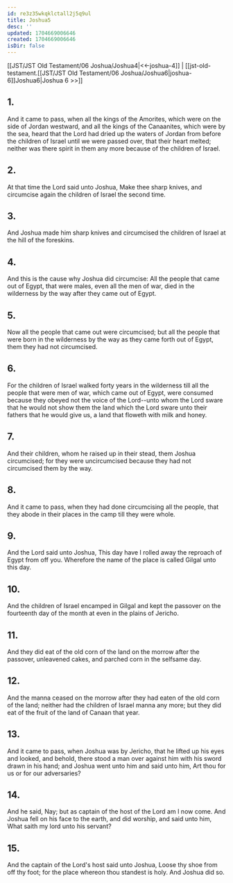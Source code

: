 ```yaml
---
id: re3z35wkqklctall2j5q9ul
title: Joshua5
desc: ''
updated: 1704669006646
created: 1704669006646
isDir: false
---
```

[[JST/JST Old Testament/06 Joshua/Joshua4|<<-joshua-4]] | [[jst-old-testament.[[JST/JST Old Testament/06 Joshua/Joshua6|joshua-6]]Joshua6|Joshua 6 >>]]
## 1.
And it came to pass, when all the kings of the Amorites, which were on the side of Jordan westward, and all the kings of the Canaanites, which were by the sea, heard that the Lord had dried up the waters of Jordan from before the children of Israel until we were passed over, that their heart melted; neither was there spirit in them any more because of the children of Israel.
## 2.
At that time the Lord said unto Joshua, Make thee sharp knives, and circumcise again the children of Israel the second time.
## 3.
And Joshua made him sharp knives and circumcised the children of Israel at the hill of the foreskins.
## 4.
And this is the cause why Joshua did circumcise: All the people that came out of Egypt, that were males, even all the men of war, died in the wilderness by the way after they came out of Egypt.
## 5.
Now all the people that came out were circumcised; but all the people that were born in the wilderness by the way as they came forth out of Egypt, them they had not circumcised.
## 6.
For the children of Israel walked forty years in the wilderness till all the people that were men of war, which came out of Egypt, were consumed because they obeyed not the voice of the Lord\--unto whom the Lord sware that he would not show them the land which the Lord sware unto their fathers that he would give us, a land that floweth with milk and honey.
## 7.
And their children, whom he raised up in their stead, them Joshua circumcised; for they were uncircumcised because they had not circumcised them by the way.
## 8.
And it came to pass, when they had done circumcising all the people, that they abode in their places in the camp till they were whole.
## 9.
And the Lord said unto Joshua, This day have I rolled away the reproach of Egypt from off you. Wherefore the name of the place is called Gilgal unto this day.
## 10.
And the children of Israel encamped in Gilgal and kept the passover on the fourteenth day of the month at even in the plains of Jericho.
## 11.
And they did eat of the old corn of the land on the morrow after the passover, unleavened cakes, and parched corn in the selfsame day.
## 12.
And the manna ceased on the morrow after they had eaten of the old corn of the land; neither had the children of Israel manna any more; but they did eat of the fruit of the land of Canaan that year.
## 13.
And it came to pass, when Joshua was by Jericho, that he lifted up his eyes and looked, and behold, there stood a man over against him with his sword drawn in his hand; and Joshua went unto him and said unto him, Art thou for us or for our adversaries?
## 14.
And he said, Nay; but as captain of the host of the Lord am I now come. And Joshua fell on his face to the earth, and did worship, and said unto him, What saith my lord unto his servant?
## 15.
And the captain of the Lord\'s host said unto Joshua, Loose thy shoe from off thy foot; for the place whereon thou standest is holy. And Joshua did so.

